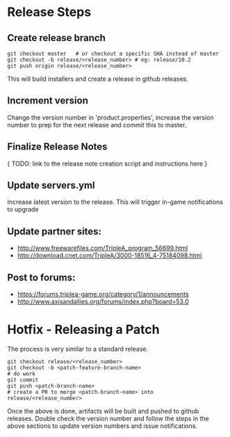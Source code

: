 # Release Steps

## Create release branch

```
git checkout master   # or checkout a specific SHA instead of master
git checkout -b release/<release_number> # eg: release/10.2
git push origin release/<release_number>
```

This will build installers and create a release in github releases.


## Increment version


Change the version number in 'product.properties', increase the version number
to prep for the next release and commit this to master.

## Finalize Release Notes

{ TODO: link to the release note creation script and instructions here }

## Update servers.yml

Increase latest version to the release. This will trigger in-game
notifications to upgrade


## Update partner sites:

  - http://www.freewarefiles.com/TripleA_program_56699.html
  - http://download.cnet.com/TripleA/3000-18516_4-75184098.html


## Post to forums:

  - https://forums.triplea-game.org/category/1/announcements
  - http://www.axisandallies.org/forums/index.php?board=53.0


# Hotfix - Releasing a Patch

The process is very similar to a standard release.

```
git checkout release/<release_number>
git checkout -b <patch-feature-branch-name>
# do work
git commit
git push <patch-branch-name>
# create a PR to merge <patch-branch-name> into release/<release_number>
```

Once the above is done, artifacts will be built and pushed to github releases.
Double check the version number and follow the steps in the above sections
to update version numbers and issue notifications.

